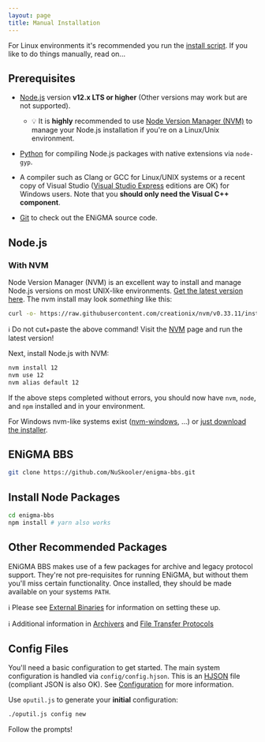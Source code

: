 ```yaml
---
layout: page
title: Manual Installation
---
```

For Linux environments it's recommended you run the [install script](install-script.md). If you like to
do things manually, read on...

## Prerequisites
* [Node.js](https://nodejs.org/) version **v12.x LTS or higher** (Other versions may work but are not supported).
  * :bulb: It is **highly** recommended to use [Node Version Manager (NVM)](https://github.com/creationix/nvm) to manage your Node.js installation if you're on a Linux/Unix environment.

* [Python](https://www.python.org/downloads/) for compiling Node.js packages with native extensions via `node-gyp`.

* A compiler such as Clang or GCC for Linux/UNIX systems or a recent copy of Visual Studio
([Visual Studio Express](https://www.visualstudio.com/en-us/products/visual-studio-express-vs.aspx) editions
are OK) for Windows users. Note that you **should only need the Visual C++ component**.

* [Git](https://git-scm.com/downloads) to check out the ENiGMA source code.

## Node.js
### With NVM
Node Version Manager (NVM) is an excellent way to install and manage Node.js versions on most UNIX-like environments. [Get the latest version here](https://github.com/creationix/nvm). The nvm install may look _something_ like this:

```bash
curl -o- https://raw.githubusercontent.com/creationix/nvm/v0.33.11/install.sh | bash
```
:information_source: Do not cut+paste the above command! Visit the [NVM](https://github.com/creationix/nvm) page and run the latest version!

Next, install Node.js with NVM:
```bash
nvm install 12
nvm use 12
nvm alias default 12
```

If the above steps completed without errors, you should now have `nvm`, `node`, and `npm` installed and in your environment.

For Windows nvm-like systems exist ([nvm-windows](https://github.com/coreybutler/nvm-windows), ...) or [just download the installer](https://nodejs.org/en/download/).


## ENiGMA BBS
```bash
git clone https://github.com/NuSkooler/enigma-bbs.git
```

## Install Node Packages
```bash
cd enigma-bbs
npm install # yarn also works
```

## Other Recommended Packages
ENiGMA BBS makes use of a few packages for archive and legacy protocol support. They're not pre-requisites for running ENiGMA, but without them you'll miss certain functionality. Once installed, they should be made available on your systems `PATH`.

:information_source: Please see [External Binaries](../configuration/external-binaries.md) for information on setting these up.

:information_source: Additional information in [Archivers](../configuration/archivers.md) and [File Transfer Protocols](../configuration/file-transfer-protocols.md)

## Config Files
You'll need a basic configuration to get started. The main system configuration is handled via `config/config.hjson`. This is an [HJSON](http://hjson.org/) file (compliant JSON is also OK). See [Configuration](../configuration/hjson.md) for more information.

Use `oputil.js` to generate your **initial** configuration:

```bash
./oputil.js config new
```

Follow the prompts!
